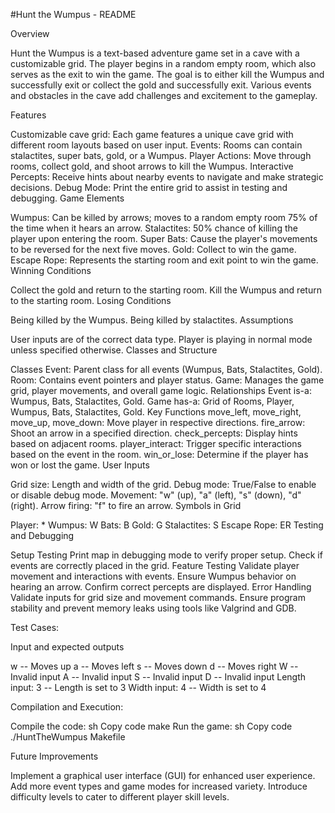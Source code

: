 #Hunt the Wumpus - README

Overview

Hunt the Wumpus is a text-based adventure game set in a cave with a customizable grid. The player begins in a random empty room, which also serves as the exit to win the game. The goal is to either kill the Wumpus and successfully exit or collect the gold and successfully exit. Various events and obstacles in the cave add challenges and excitement to the gameplay.

Features

Customizable cave grid: Each game features a unique cave grid with different room layouts based on user input.
Events: Rooms can contain stalactites, super bats, gold, or a Wumpus.
Player Actions: Move through rooms, collect gold, and shoot arrows to kill the Wumpus.
Interactive Percepts: Receive hints about nearby events to navigate and make strategic decisions.
Debug Mode: Print the entire grid to assist in testing and debugging.
Game Elements

Wumpus: Can be killed by arrows; moves to a random empty room 75% of the time when it hears an arrow.
Stalactites: 50% chance of killing the player upon entering the room.
Super Bats: Cause the player's movements to be reversed for the next five moves.
Gold: Collect to win the game.
Escape Rope: Represents the starting room and exit point to win the game.
Winning Conditions

Collect the gold and return to the starting room.
Kill the Wumpus and return to the starting room.
Losing Conditions

Being killed by the Wumpus.
Being killed by stalactites.
Assumptions

User inputs are of the correct data type.
Player is playing in normal mode unless specified otherwise.
Classes and Structure

Classes
Event: Parent class for all events (Wumpus, Bats, Stalactites, Gold).
Room: Contains event pointers and player status.
Game: Manages the game grid, player movements, and overall game logic.
Relationships
Event is-a: Wumpus, Bats, Stalactites, Gold.
Game has-a: Grid of Rooms, Player, Wumpus, Bats, Stalactites, Gold.
Key Functions
move_left, move_right, move_up, move_down: Move player in respective directions.
fire_arrow: Shoot an arrow in a specified direction.
check_percepts: Display hints based on adjacent rooms.
player_interact: Trigger specific interactions based on the event in the room.
win_or_lose: Determine if the player has won or lost the game.
User Inputs

Grid size: Length and width of the grid.
Debug mode: True/False to enable or disable debug mode.
Movement: "w" (up), "a" (left), "s" (down), "d" (right).
Arrow firing: "f" to fire an arrow.
Symbols in Grid

Player: *
Wumpus: W
Bats: B
Gold: G
Stalactites: S
Escape Rope: ER
Testing and Debugging

Setup Testing
Print map in debugging mode to verify proper setup.
Check if events are correctly placed in the grid.
Feature Testing
Validate player movement and interactions with events.
Ensure Wumpus behavior on hearing an arrow.
Confirm correct percepts are displayed.
Error Handling
Validate inputs for grid size and movement commands.
Ensure program stability and prevent memory leaks using tools like Valgrind and GDB.

Test Cases:

Input and expected outputs

w	-- Moves up
a -- Moves left
s -- Moves down
d	-- Moves right
W	-- Invalid input
A	-- Invalid input
S	-- Invalid input
D	-- Invalid input
Length input: 3	-- Length is set to 3
Width input: 4	-- Width is set to 4

Compilation and Execution:

Compile the code:
sh
Copy code
make
Run the game:
sh
Copy code
./HuntTheWumpus
Makefile

Future Improvements

Implement a graphical user interface (GUI) for enhanced user experience.
Add more event types and game modes for increased variety.
Introduce difficulty levels to cater to different player skill levels.
